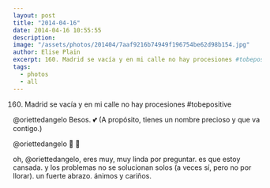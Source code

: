 ```yaml
---
layout: post
title: "2014-04-16"
date: 2014-04-16 10:55:55
description: 
image: "/assets/photos/201404/7aaf9216b74949f196754be62d98b154.jpg"
author: Elise Plain
excerpt: 160. Madrid se vacía y en mi calle no hay procesiones #tobepositive
tags: 
  - photos
  - all
---
```


160. Madrid se vacía y en mi calle no hay procesiones #tobepositive
<p></p>
<p>@oriettedangelo Besos. 💕 (A propósito, tienes un nombre precioso y que va contigo.)</p><p>@oriettedangelo 💖 💜</p><p>oh, @oriettedangelo, eres muy, muy linda por preguntar. es que estoy cansada. y los problemas no se solucionan solos (a veces sí, pero no por llorar). un fuerte abrazo. ánimos y cariños.</p>